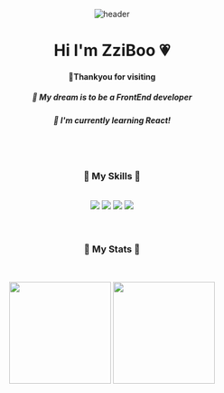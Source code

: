 <div align="center"> 


![header](https://capsule-render.vercel.app/api?type=wave&&color=FFC468&height=200&section=header&fontSize=80&&animation=fadeIn&fontColor=FDF7FF)



<h1>Hi I'm ZziBoo 💗</h1>
<h4>🌷Thankyou for visiting</h4>
<h5>🌵 My dream is to be a FrontEnd developer</h5>
<h5>🌱 I'm currently learning React!</h5>

<br>
<br>


<h3>🍍 My Skills 🍍 </h3> <br>
	
<img src="https://img.shields.io/badge/HTML5-FF7052?style=flat&logo=HTML5&logoColor=white"/>
	<img src="https://img.shields.io/badge/CSS3-52AAFF?style=flat&logo=CSS3&logoColor=white"/>
	<img src="https://img.shields.io/badge/JavaScript-FFAB00?style=flat&logo=JavaScript&logoColor=white"/>
	<img src="https://img.shields.io/badge/React-54C6FC?style=flat&logo=React&logoColor=white"/>

<br>
<br>
<br>

<h3>🍊 My Stats 🍊</h3> <br>	



<p>
  <img height="180em" src="https://github-readme-stats.vercel.app/api?username=ZziBooOooo&show_icons=true&include_all_commits=true&&title_color=9CC182&icon_color=F9AD5C&count_private=true">
  <img height="180em" src="https://github-readme-stats.vercel.app/api/top-langs/?username=ZziBooOooo&layout=compact&title_color=9CC182&theme=vue">
</p>
</div>

